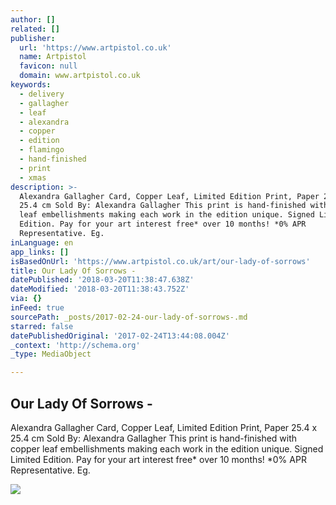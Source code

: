 ```yaml
---
author: []
related: []
publisher:
  url: 'https://www.artpistol.co.uk'
  name: Artpistol
  favicon: null
  domain: www.artpistol.co.uk
keywords:
  - delivery
  - gallagher
  - leaf
  - alexandra
  - copper
  - edition
  - flamingo
  - hand-finished
  - print
  - xmas
description: >-
  Alexandra Gallagher Card, Copper Leaf, Limited Edition Print, Paper 25.4 x
  25.4 cm Sold By: Alexandra Gallagher This print is hand-finished with copper
  leaf embellishments making each work in the edition unique. Signed Limited
  Edition. Pay for your art interest free* over 10 months! *0% APR
  Representative. Eg.
inLanguage: en
app_links: []
isBasedOnUrl: 'https://www.artpistol.co.uk/art/our-lady-of-sorrows'
title: Our Lady Of Sorrows -
datePublished: '2018-03-20T11:38:47.638Z'
dateModified: '2018-03-20T11:38:43.752Z'
via: {}
inFeed: true
sourcePath: _posts/2017-02-24-our-lady-of-sorrows-.md
starred: false
datePublishedOriginal: '2017-02-24T13:44:08.004Z'
_context: 'http://schema.org'
_type: MediaObject

---
```

<article style=""><h1>Our Lady Of Sorrows -</h1><p>Alexandra Gallagher Card, Copper Leaf, Limited Edition Print, Paper 25.4 x 25.4 cm Sold By: Alexandra Gallagher This print is hand-finished with copper leaf embellishments making each work in the edition unique. Signed Limited Edition. Pay for your art interest free* over 10 months! *0% APR Representative. Eg.</p><img src="https://www.artpistol.co.uk/wp-content/uploads/2017/01/Our-Lady-Of-Sorrows.jpg" /></article>